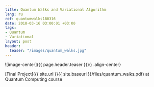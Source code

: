 ```yaml
---
title: Quantum Walks and Variational Algorithm
lang: ru
ref: quantumwalks180316
date: 2018-03-16 03:00:01 +03:00
tags:
- Quantum
- Variational
layout: post
header:
  teaser: "/images/quantum_walks.jpg"
---
```


![image-center]({{ page.header.teaser }}){: .align-center}

[Final Project]({{ site.url }}{{ site.baseurl }}/files/quantum_walks.pdf) at Quantum Computing course
